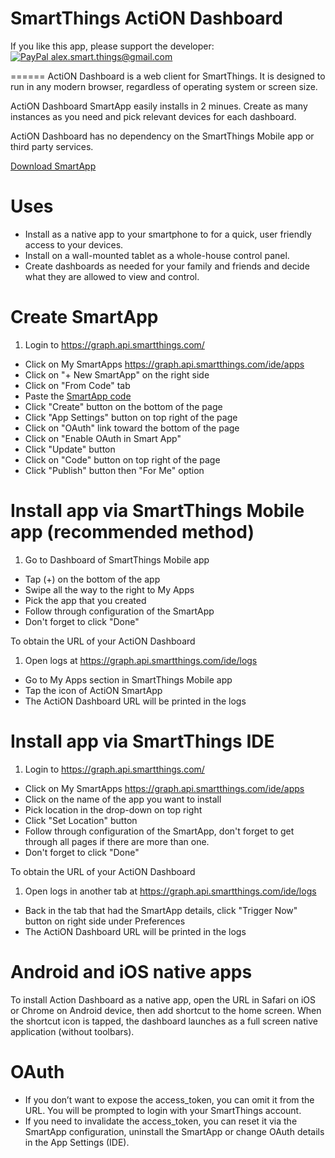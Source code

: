 SmartThings ActiON Dashboard
======

If you like this app, please support the developer:<br/> [![PayPal](https://www.paypalobjects.com/en_US/i/btn/btn_donate_SM.gif) alex.smart.things@gmail.com](https://www.paypal.com/cgi-bin/webscr?cmd=_s-xclick&hosted_button_id=A5K5L44TEF77U)

======
ActiON Dashboard is a web client for SmartThings. It is designed to run in any modern browser, regardless of operating system or screen size.

ActiON Dashboard SmartApp easily installs in 2 minues. Create as many instances as you need and pick relevant devices for each dashboard.

ActiON Dashboard has no dependency on the SmartThings Mobile app or third party services.

[Download SmartApp](https://github.com/action-dashboard/action-dashboard.github.io/blob/master/ActiON4/app.groovy)

Uses
======
* Install as a native app to your smartphone to for a quick, user friendly access to your devices.
* Install on a wall-mounted tablet as a whole-house control panel.
* Create dashboards as needed for your family and friends and decide what they are allowed to view and control.

Create SmartApp
======
1. Login to https://graph.api.smartthings.com/
* Click on My SmartApps https://graph.api.smartthings.com/ide/apps
* Click on "+ New SmartApp" on the right side
* Click on "From Code" tab
* Paste the <a href="https://github.com/action-dashboard/action-dashboard.github.io/blob/master/ActiON4/app.groovy" target="_blank">SmartApp code</a>
* Click "Create" button on the bottom of the page
* Click "App Settings" button on top right of the page
* Click on "OAuth" link toward the bottom of the page
* Click on "Enable OAuth in Smart App"
* Click "Update" button
* Click on "Code" button on top right of the page
* Click "Publish" button then "For Me" option

Install app via SmartThings Mobile app (recommended method)
======

1. Go to Dashboard of SmartThings Mobile app
* Tap (+) on the bottom of the app
* Swipe all the way to the right to My Apps
* Pick the app that you created
* Follow through configuration of the SmartApp
* Don't forget to click "Done"

To obtain the URL of your ActiON Dashboard

1. Open logs at https://graph.api.smartthings.com/ide/logs 
* Go to My Apps section in SmartThings Mobile app
* Tap the icon of ActiON SmartApp
* The ActiON Dashboard URL will be printed in the logs

Install app via SmartThings IDE
======

1. Login to https://graph.api.smartthings.com/
* Click on My SmartApps https://graph.api.smartthings.com/ide/apps
* Click on the name of the app you want to install
* Pick location in the drop-down on top right
* Click "Set Location" button
* Follow through configuration of the SmartApp, don't forget to get through all pages if there are more than one.
* Don't forget to click "Done"

To obtain the URL of your ActiON Dashboard

1. Open logs in another tab at https://graph.api.smartthings.com/ide/logs
* Back in the tab that had the SmartApp details, click "Trigger Now" button on right side under Preferences
* The ActiON Dashboard URL will be printed in the logs

Android and iOS native apps
=====
To install Action Dashboard as a native app, open the URL in Safari on iOS or Chrome on Android device, then add shortcut to the home screen. When the shortcut icon is tapped, the dashboard launches as a full screen native application (without toolbars).

OAuth
=====
* If you don’t want to expose the access_token, you can omit it from the URL. You will be prompted to login with your SmartThings account.
* If you need to invalidate the access_token, you can reset it via the SmartApp configuration, uninstall the SmartApp or change OAuth details in the App Settings (IDE).
